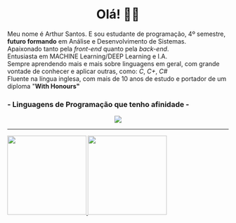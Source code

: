 <h1 align="center">Olá! 👋🏻 </h1>

<p>Meu nome é Arthur Santos. E sou estudante de programação, 4º semestre, <b>futuro formando</b> em Análise e Desenvolvimento de Sistemas.
 <br>Apaixonado tanto pela <i>front-end</i> quanto pela <i>back-end</i>.</br>
 Entusiasta em MACHINE Learning/DEEP Learning e I.A. 
 <br>Sempre aprendendo mais e mais sobre linguagens em geral, com grande vontade de conhecer e aplicar outras, como: <i>C</i>, <i>C+</i>, <i>C#</i>
 <br>Fluente na língua inglesa, com mais de 10 anos de estudo e portador de um diploma "<b>With Honours"<b></br>
 </p>


<h3> - Linguagens de Programação que tenho afinidade - </h3>


<div align="center" style="display: inline_block"<br>
<img align="center" src="https://skills.thijs.gg/icons?i=html,css,js,java,py,kotlin,mysql,lua,)"> </img>


</div>

<hr>

<div>
  <a href="https://github.com/Arthurzra">
  <img height="180cm" src="https://github-readme-stats.vercel.app/api?username=Arthurzra&show_icons=true&theme=radical"/>
  <img height="180cm" src="https://github-readme-stats.vercel.app/api/top-langs/?username=Arthurzra&layout=compact"/>

</div>

